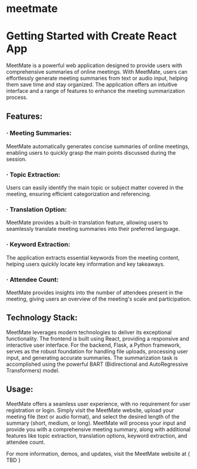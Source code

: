 # meetmate

# Getting Started with Create React App


MeetMate is a powerful web application designed to provide users with comprehensive summaries of online meetings. With MeetMate, users can effortlessly generate meeting summaries from text or audio input, helping them save time and stay organized. The application offers an intuitive interface and a range of features to enhance the meeting summarization process.

## Features:

### ‧ Meeting Summaries: 
MeetMate automatically generates concise summaries of online meetings, enabling users to quickly grasp the main points discussed during the session.

### ‧ Topic Extraction:
Users can easily identify the main topic or subject matter covered in the meeting, ensuring efficient categorization and referencing.

### ‧ Translation Option:
MeetMate provides a built-in translation feature, allowing users to seamlessly translate meeting summaries into their preferred language.

### ‧ Keyword Extraction: 
The application extracts essential keywords from the meeting content, helping users quickly locate key information and key takeaways.

### ‧ Attendee Count: 
MeetMate provides insights into the number of attendees present in the meeting, giving users an overview of the meeting's scale and participation.


## Technology Stack:

MeetMate leverages modern technologies to deliver its exceptional functionality. The frontend is built using React, providing a responsive and interactive user interface. For the backend, Flask, a Python framework, serves as the robust foundation for handling file uploads, processing user input, and generating accurate summaries. The summarization task is accomplished using the powerful BART (Bidirectional and AutoRegressive Transformers) model.

## Usage:

MeetMate offers a seamless user experience, with no requirement for user registration or login. Simply visit the MeetMate website, upload your meeting file (text or audio format), and select the desired length of the summary (short, medium, or long). MeetMate will process your input and provide you with a comprehensive meeting summary, along with additional features like topic extraction, translation options, keyword extraction, and attendee count.

For more information, demos, and updates, visit the MeetMate website at { TBD }



